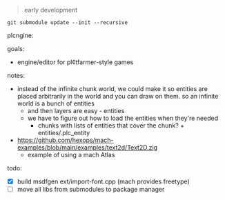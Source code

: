> early development

```
git submodule update --init --recursive
```

plcngine:

goals:

- engine/editor for pl¢tfarmer-style games

notes:

- instead of the infinite chunk world, we could make it so entities are placed arbitrarily
  in the world and you can draw on them. so an infinite world is a bunch of entities
  - and then layers are easy - entities
  - we have to figure out how to load the entities when they're needed
    - chunks with lists of entities that cover the chunk? + entities/<id>.plc_entity
- https://github.com/hexops/mach-examples/blob/main/examples/text2d/Text2D.zig
  - example of using a mach Atlas

todo:

- [x] build msdfgen ext/import-font.cpp (mach provides freetype)
- [ ] move all libs from submodules to package manager
